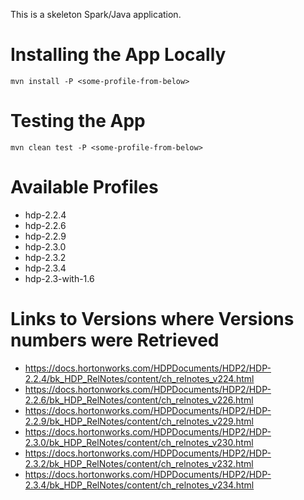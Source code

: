 This is a skeleton Spark/Java application.

# Installing the App Locally

```
mvn install -P <some-profile-from-below>
```

# Testing the App

```
mvn clean test -P <some-profile-from-below>
```

# Available Profiles

* hdp-2.2.4
* hdp-2.2.6
* hdp-2.2.9
* hdp-2.3.0
* hdp-2.3.2
* hdp-2.3.4
* hdp-2.3-with-1.6


# Links to Versions where Versions numbers were Retrieved

* https://docs.hortonworks.com/HDPDocuments/HDP2/HDP-2.2.4/bk_HDP_RelNotes/content/ch_relnotes_v224.html
* https://docs.hortonworks.com/HDPDocuments/HDP2/HDP-2.2.6/bk_HDP_RelNotes/content/ch_relnotes_v226.html
* https://docs.hortonworks.com/HDPDocuments/HDP2/HDP-2.2.9/bk_HDP_RelNotes/content/ch_relnotes_v229.html
* https://docs.hortonworks.com/HDPDocuments/HDP2/HDP-2.3.0/bk_HDP_RelNotes/content/ch_relnotes_v230.html
* https://docs.hortonworks.com/HDPDocuments/HDP2/HDP-2.3.2/bk_HDP_RelNotes/content/ch_relnotes_v232.html
* https://docs.hortonworks.com/HDPDocuments/HDP2/HDP-2.3.4/bk_HDP_RelNotes/content/ch_relnotes_v234.html